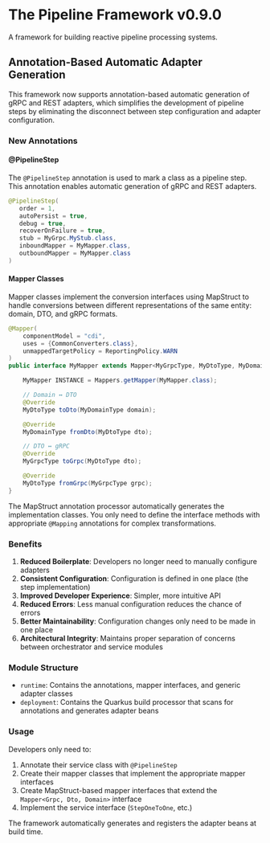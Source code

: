 # The Pipeline Framework v0.9.0

A framework for building reactive pipeline processing systems.

## Annotation-Based Automatic Adapter Generation

This framework now supports annotation-based automatic generation of gRPC and REST adapters, which simplifies the development of pipeline steps by eliminating the disconnect between step configuration and adapter configuration.

### New Annotations

#### @PipelineStep

The `@PipelineStep` annotation is used to mark a class as a pipeline step. This annotation enables automatic generation of gRPC and REST adapters.

```java
@PipelineStep(
   order = 1,
   autoPersist = true,
   debug = true,
   recoverOnFailure = true,
   stub = MyGrpc.MyStub.class,
   inboundMapper = MyMapper.class,
   outboundMapper = MyMapper.class
)
```

#### Mapper Classes

Mapper classes implement the conversion interfaces using MapStruct to handle conversions between different representations of the same entity: domain, DTO, and gRPC formats.

```java
@Mapper(
    componentModel = "cdi",
    uses = {CommonConverters.class},
    unmappedTargetPolicy = ReportingPolicy.WARN
)
public interface MyMapper extends Mapper<MyGrpcType, MyDtoType, MyDomainType> {

    MyMapper INSTANCE = Mappers.getMapper(MyMapper.class);

    // Domain ↔ DTO
    @Override
    MyDtoType toDto(MyDomainType domain);

    @Override
    MyDomainType fromDto(MyDtoType dto);

    // DTO ↔ gRPC
    @Override
    MyGrpcType toGrpc(MyDtoType dto);

    @Override
    MyDtoType fromGrpc(MyGrpcType grpc);
}
```

The MapStruct annotation processor automatically generates the implementation classes. You only need to define the interface methods with appropriate `@Mapping` annotations for complex transformations.

### Benefits

1. **Reduced Boilerplate**: Developers no longer need to manually configure adapters
2. **Consistent Configuration**: Configuration is defined in one place (the step implementation)
3. **Improved Developer Experience**: Simpler, more intuitive API
4. **Reduced Errors**: Less manual configuration reduces the chance of errors
5. **Better Maintainability**: Configuration changes only need to be made in one place
6. **Architectural Integrity**: Maintains proper separation of concerns between orchestrator and service modules

### Module Structure

- `runtime`: Contains the annotations, mapper interfaces, and generic adapter classes
- `deployment`: Contains the Quarkus build processor that scans for annotations and generates adapter beans

### Usage

Developers only need to:

1. Annotate their service class with `@PipelineStep`
2. Create their mapper classes that implement the appropriate mapper interfaces
3. Create MapStruct-based mapper interfaces that extend the `Mapper<Grpc, Dto, Domain>` interface
4. Implement the service interface (`StepOneToOne`, etc.)

The framework automatically generates and registers the adapter beans at build time.